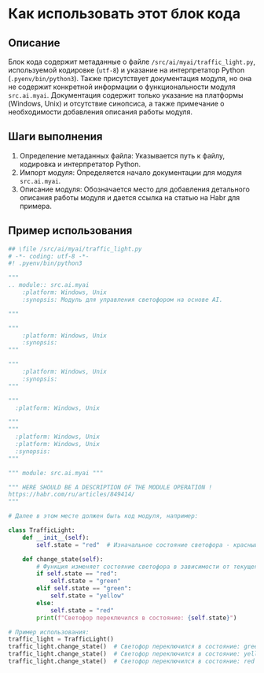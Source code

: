 Как использовать этот блок кода
=========================================================================================

Описание
-------------------------
Блок кода содержит метаданные о файле `/src/ai/myai/traffic_light.py`, используемой кодировке (`utf-8`) и указание на интерпретатор Python (`.pyenv/bin/python3`). Также присутствует документация модуля, но она не содержит конкретной информации о функциональности модуля `src.ai.myai`. Документация содержит только указание на платформы (Windows, Unix) и отсутствие синопсиса, а также примечание о необходимости добавления описания работы модуля.

Шаги выполнения
-------------------------
1.  Определение метаданных файла: Указывается путь к файлу, кодировка и интерпретатор Python.
2.  Импорт модуля: Определяется начало документации для модуля `src.ai.myai`.
3.  Описание модуля: Обозначается место для добавления детального описания работы модуля и дается ссылка на статью на Habr для примера.

Пример использования
-------------------------

```python
## \file /src/ai/myai/traffic_light.py
# -*- coding: utf-8 -*-
#! .pyenv/bin/python3

"""
.. module:: src.ai.myai
    :platform: Windows, Unix
    :synopsis: Модуль для управления светофором на основе AI.

"""

"""
    :platform: Windows, Unix
    :synopsis: 
"""

"""
    :platform: Windows, Unix
    :synopsis: 
"""

"""
  :platform: Windows, Unix

"""
"""
  :platform: Windows, Unix
  :platform: Windows, Unix
  :synopsis:
"""

""" module: src.ai.myai """

""" HERE SHOULD BE A DESCRIPTION OF THE MODULE OPERATION !
https://habr.com/ru/articles/849414/
"""

# Далее в этом месте должен быть код модуля, например:

class TrafficLight:
    def __init__(self):
        self.state = "red"  # Изначальное состояние светофора - красный

    def change_state(self):
        # Функция изменяет состояние светофора в зависимости от текущего состояния.
        if self.state == "red":
            self.state = "green"
        elif self.state == "green":
            self.state = "yellow"
        else:
            self.state = "red"
        print(f"Светофор переключился в состояние: {self.state}")

# Пример использования:
traffic_light = TrafficLight()
traffic_light.change_state()  # Светофор переключился в состояние: green
traffic_light.change_state()  # Светофор переключился в состояние: yellow
traffic_light.change_state()  # Светофор переключился в состояние: red
